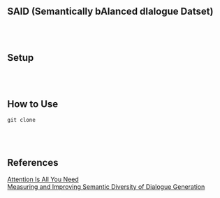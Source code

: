 ## SAID (Semantically bAlanced dIalogue Datset)

> 

<br><br>

## Setup

<br><br>


## How to Use
```
git clone 
```
<br><br>

## References
[Attention Is All You Need](https://arxiv.org/abs/1706.03762) <br>
[Measuring and Improving Semantic Diversity of Dialogue Generation](https://arxiv.org/pdf/2210.05725)
<br>
